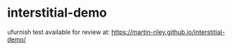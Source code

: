 # interstitial-demo
 ufurnish test available for review at: https://martin-riley.github.io/interstitial-demo/
